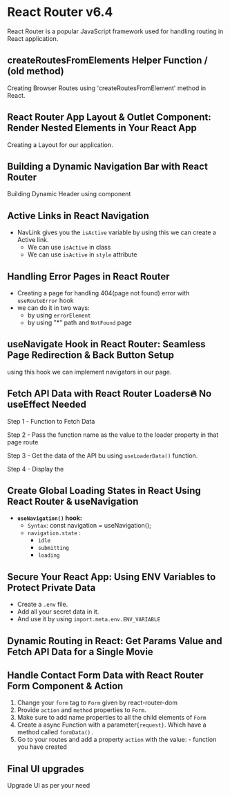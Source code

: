 # React Router v6.4

React Router is a popular JavaScript framework used for handling routing in React application.

## createRoutesFromElements Helper Function / (old method)

Creating Browser Routes using 'createRoutesFromElement' method in React.

## React Router App Layout & Outlet Component: Render Nested Elements in Your React App

Creating a Layout for our application.

## Building a Dynamic Navigation Bar with React Router

Building Dynamic Header using <NavLink/> component

## Active Links in React Navigation

- NavLink gives you the `isActive` variable by using this we can create a Active link.
    - We can use `isActive` in class
    - We can use `isActive` in `style` attribute

## Handling Error Pages in React Router

- Creating a page for handling 404(page not found) error with `useRouteError` hook
- we can do it in two ways:
    - by using `errorElement`
    - by using "*" path and `NotFound` page

## useNavigate Hook in React Router: Seamless Page Redirection & Back Button Setup

using this hook we can implement navigators in our page.

## Fetch API Data with React Router Loaders🔥 No useEffect Needed

Step 1 - Function to Fetch Data

Step 2 - Pass the function name as the value to the loader property in that page route

Step 3 - Get the data of the API bu using `useLoaderData()` function.

Step 4 - Display the 

## Create Global Loading States in React Using React Router & useNavigation

* **`useNavigation()` hook:**
    - `Syntax`: const navigation = useNavigation();
    - `navigation.state` : 
        - `idle`
        - `submitting`
        - `loading`


## Secure Your React App: Using ENV Variables to Protect Private Data

* Create a `.env` file.
* Add all your secret data in it.
* And use it by using `import.meta.env.ENV_VARIABLE`

## Dynamic Routing in React: Get Params Value and Fetch API Data for a Single Movie

## Handle Contact Form Data with React Router Form Component & Action

1. Change your `form` tag to `Form` given by react-router-dom
2. Provide `action` and `method` properties to `Form`.
3. Make sure to add name properties to all the child elements of `Form`
4. Create a async Function with a parameter`{request}`. Which have a method called `formData().`
4. Go to your routes and add a property `action` with the value: - function you have created

## Final UI upgrades

Upgrade UI as per your need